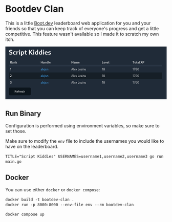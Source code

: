 # Bootdev Clan

This is a little [Boot.dev](https://boot.dev) leaderboard web application for you and your friends so that you can keep track of everyone's progress and get a little competitive. This feature wasn't available so I made it to scratch my own itch.

![](assets/screenshot.png)

## Run Binary

Configuration is performed using environment variables, so make sure to set those.

Make sure to modify the `env` file to include the usernames you would like to have on the leaderboard.

```
TITLE="Script Kiddies" USERNAMES=username1,username2,username3 go run main.go
```

## Docker

You can use either `docker` or `docker compose`:

```
docker build -t bootdev-clan .
docker run -p 8000:8000 --env-file env --rm bootdev-clan
```

```
docker compose up
```
